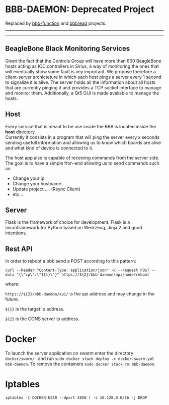# BBB-DAEMON: Deprecated Project

Replaced by [bbb-function](http://github.com/lnls-sirius/bbb-function) and [bbbread](http://github.com/lnls-sirius/bbbread) projects.


---
---

## BeagleBone Black Monitoring Services

Given the fact that the Controls Group will have more than 600 BeagleBone hosts acting as IOC controllers in Sirius, a way of monitoring the ones that will eventually show some fault is vey important. We propose therefore a client-server archicteture in which each host pings a server every 1 second to signalize it is alive. The server holds all the information about all hosts that are currently pinging it and provides a TCP socket interface to manage and monitor them. Additionally, a Qt5 GUI is made available to manage the hosts.

## Host 

Every service that is meant to be use inside the BBB is located inside the <b>host</b> directory. <br>
Currently it consists in a program that will ping the server every x seconds sending usefull information and allowing us to know which boards are alive and what kind of device is connected to it.

The host app also is capable of receiving commands from the server side. The goal is to have a simple fron-end allowing us to send commands such as:
<ul>
    <li>Change your ip</li>
    <li>Change your hostname</li>
    <li>Update project .... (Rsync Client)</li>
    <li>etc...</li>
</ul>

## Server
Flask is the framework of choice for development.
Flask is a microframework for Python based on Werkzeug, Jinja 2 and good intentions. 

## Rest API
In order to reboot a bbb send a POST according to this pattern:
```
curl --header "Content-Type: application/json" -k --request POST --data "{\"ip\":\"${1}\"}" https://${2}/bbb-daemon/api/node/reboot

```
where: 

`https://${2}/bbb-daemon/api/` is the api address and may change in the future.

`${1}` is the target ip address.

`${2}` is the CONS server ip address.


# Docker
To launch the server application on swarm enter the directory `docker/swarm/ ` and run `sudo docker stack deploy -c docker-swarm.yml bbb-daemon`. To remove the containers `sudo docker stack rm bbb-daemon`.

# Iptables
```
iptables -I DOCKER-USER --dport 4850 ! -s 10.128.0.0/16 -j DROP
```
